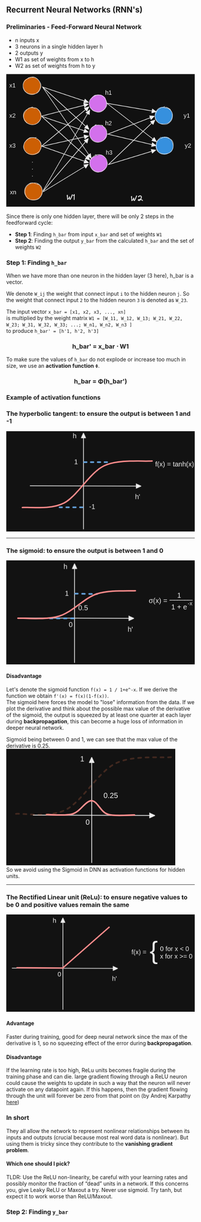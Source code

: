 ## Recurrent Neural Networks (RNN's)

### Preliminaries - Feed-Forward Neural Network

- n inputs x
- 3 neurons in a single hidden layer h
- 2 outputs y
- W1 as set of weights from x to h
- W2 as set of weights from h to y
  
![NN](NN.png "")  

Since there is only one hidden layer, there will be only 2 steps in the feedforward cycle:
- __Step 1__: Finding `h_bar` from input `x_bar` and set of weights `W1`
- __Step 2__: Finding the output `y_bar` from the calculated `h_bar` and the set of weights `W2`
  
### __Step 1__: Finding `h_bar`  
When we have more than one neuron in the hidden layer (3 here), h_bar is a vector.

We denote `W_ij` the weight that connect input `i` to the hidden neuron `j`. So the weight that connect input `2` to the 
hidden neuron `3` is denoted as `W_23`.  
  
The input vector `x_bar = [x1, x2, x3, ..., xn]`  
is multiplied by the weight matrix `W1 = [W_11, W_12, W_13; W_21, W_22, W_23; W_31, W_32, W_33; ...; W_n1, W_n2, W_n3 ]`  
to produce `h_bar' = [h'1, h'2, h'3]`  

<h3><center>h_bar' = x_bar ⋅ W1 </center></h3>  

To make sure the values of `h_bar` do not explode or increase too much in size, we use an __activation function__ `Φ`.  

<h3><center>h_bar = Φ(h_bar') </center></h3>   

### Example of __activation functions__
### The __hyperbolic tangent__: to ensure the output is between 1 and -1  

![Tanh](tanh.png "")   

***  
### The __sigmoid__: to ensure the output is between 1 and 0  

![Sigmoid](sigmoid.png "")   
#### Disadvantage
Let's denote the sigmoid function `f(x) = 1 / 1+e^-x`. If we derive the function we obtain `f'(x) = f(x)(1-f(x))`.  
The sigmoid here forces the model to "lose" information from the data. 
If we plot the derivative and think about the possible max value of the derivative of the sigmoid, the output is 
squeezed by at least one quarter at each layer during __backpropagation__, this can become a huge loss of information in
deeper neural network.   

Sigmoid being between 0 and 1, we can see that the max value of the derivative is 0.25.
![Derivative sigmoid](derivative_sigmoid.png "")  
So we avoid using the Sigmoid in DNN as activation functions for hidden units.  

***  
### The __Rectified Linear unit (ReLu)__: to ensure negative values to be 0 and positive values remain the same  

![ReLu](relu.png "")   
#### Advantage
Faster during training, good for deep neural network since the max of the derivative is 1, so no squeezing effect of the error 
during __backpropagation__.
#### Disadvantage  
If the learning rate is too high, ReLu units becomes fragile during the training phase and can die.
large gradient flowing through a ReLU neuron could cause the weights to update in such a way that the neuron will never 
activate on any datapoint again. If this happens, then the gradient flowing through the unit will forever be zero from 
that point on (by Andrej Karpathy [here](https://cs231n.github.io/neural-networks-1/#nn))
  


### In short
They all allow the network to represent nonlinear relationships between its inputs and outputs (crucial because most 
real word data is nonlinear).
But using them is tricky since they contribute to the __vanishing gradient problem__.  
#### Which one should I pick?
TLDR: Use the ReLU non-linearity, be careful with your learning rates and possibly monitor the fraction of “dead” units 
in a network. If this concerns you, give Leaky ReLU or Maxout a try. Never use sigmoid. Try tanh, but expect it to work 
worse than ReLU/Maxout.  

### __Step 2__: Finding `y_bar`  

  













